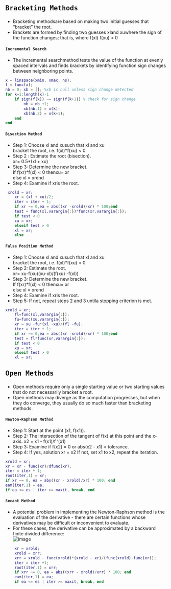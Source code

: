 ## <pre>Bracketing Methods</pre>  
* Bracketing methodsare based on making two initial guesses that “bracket” the root.  
* Brackets are formed by finding two guesses xland xuwhere the sign of the function changes; that is, where f(xl) f(xu) < 0  
#### <code>Incremental Search</code>  
* The incremental searchmethod tests the value of the function at evenly spaced intervals and finds brackets by identifying function sign   changes between neighboring points.  
```matlab
x = linspace(xmin, xmax, ns);
f = func(x);
nb = 0; xb = []; %xb is null unless sign change detected
for k=1:length(x)-1
    if sign(f(k)) ~= sign(f(k+1)) % check for sign change
        nb = nb +1;
        xb(nb,1) = x(k);
        xb(nb,2) = x(k+1);
    end
end
```  

#### <code>Bisection Method</code>  
* Step 1: Choose xl and xusuch that xl and xu  
bracket the root, i.e. f(xl)*f(xu) < 0.  
* Step 2 : Estimate the root (bisection).  
xr= 0.5*(xl + xu)  
* Step 3: Determine the new bracket.  
If f(xr)*f(xl) < 0 thenxu= xr  
else xl = xrend  
* Step 4: Examine if xris the root.
```matlab
 xrold = xr;
    xr = (xl + xu)/2;
    iter = iter + 1;
    if xr ~= 0,ea = abs((xr -xrold)/xr) * 100;end
    test = func(xl,varargin{:})*func(xr,varargin{:});
    if test < 0
    xu = xr;
    elseif test > 0
    xl = xr;
    else
```  
#### <code>False Position Method</code>  
* Step 1: Choose xl and xusuch that xl and xu  
bracket the root, i.e. f(xl)*f(xu) < 0.  
* Step 2: Estimate the root.  
xr= xu-f(xu)(xu-xl)/(f(xu) -f(xl))  
* Step 3: Determine the new bracket.  
If f(xr)*f(xl) < 0 thenxu= xr  
else xl = xrend  
* Step 4: Examine if xris the root.  
* Step 5: If not, repeat steps 2 and 3 untila stopping criterion is met.  
```matlab
xrold = xr;
    fl=func(xl,varargin{:});
    fu=func(xu,varargin{:});
    xr = xu -fu*(xl -xu)/(fl -fu);
    iter = iter + 1;
    if xr ~= 0,ea = abs((xr -xrold)/xr) * 100;end
    test = fl*func(xr,varargin{:});
    if test < 0
    xu = xr;
    elseif test > 0
    xl = xr;
 ```  
## <pre>Open Methods</pre>  
* Open methods require only a single starting value or two starting values that do not necessarily bracket a root.  
* Open methods may diverge as the computation progresses, but when they do converge, they usually do so much faster than bracketing methods.  
#### <code>Newton-Raphson Method</code>  
* Step 1: Start at the point (x1, f(x1)).  
* Step 2: The intersection of the tangent of f(x) at this point and the x-axis. x2 = x1 - f(x1)/f ‘(x1)
* Step 3: Examine if f(x2) = 0 or abs(x2 - x1) < tolerance.  
* Step 4: If yes, solution xr = x2 If not, set x1 to x2, repeat the iteration.  
```matlab
xrold = xr;
xr = xr - func(xr)/dfunc(xr);
iter = iter + 1;
root(iter,1) = xr;
if xr ~= 0, ea = abs((xr - xrold)/xr) * 100; end
eam(iter,1) = ea;
if ea <= es | iter >= maxit, break, end
```  

#### <code>Secant Method</code>  
* A potential problem in implementing the Newton-Raphson method is the evaluation of the derivative - there are certain functions whose derivatives may be difficult or inconvenient to evaluate.  
* For these cases, the derivative can be approximated by a backward finite divided difference:  
![image](https://user-images.githubusercontent.com/43701183/48657088-6b2abd80-ea70-11e8-8f01-eb078d22ec4a.png)  
```matlab
    xr = xrold;
    xrold = xrr;
    xrr = xrold - func(xrold)*(xrold - xr)/(func(xrold)-func(xr));
    iter = iter +1;
    root(iter,1) = xrr;
    if xrr ~= 0, ea = abs((xrr - xrold)/xrr) * 100; end
    eam(iter,1) = ea;
    if ea <= es | iter >= maxit, break, end
 ```
